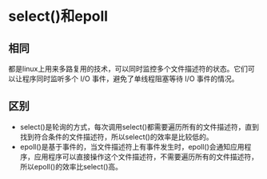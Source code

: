 # select()和epoll

## 相同
都是linux上用来多路复用的技术，可以同时监控多个文件描述符的状态。它们可以让程序同时监听多个 I/O 事件，避免了单线程阻塞等待 I/O 事件的情况。

## 区别

* select()是轮询的方式，每次调用select()都需要遍历所有的文件描述符，直到找到符合条件的文件描述符，所以select()的效率是比较低的。
* epoll()是基于事件的，当文件描述符上有事件发生时，epoll()会通知应用程序，应用程序可以直接操作这个文件描述符，不需要遍历所有的文件描述符，所以epoll()的效率比select()高。

